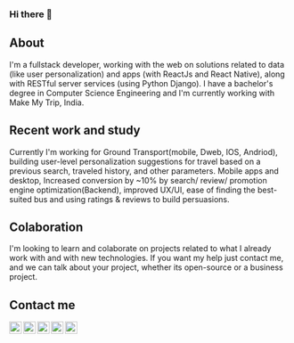 ### Hi there 👋

## About

I'm a fullstack developer, working with the web on solutions related to data (like user personalization) and apps (with ReactJs and React Native), along with RESTful server services (using Python Django). I have a bachelor's degree in Computer Science Engineering and I'm currently working with Make My Trip, India.

## Recent work and study

Currently I'm working for Ground Transport(mobile, Dweb, IOS, Andriod), building user-level personalization suggestions for travel based on a
previous search, traveled history, and other parameters. Mobile apps and desktop, Increased conversion by ~10% by search/ review/ promotion engine optimization(Backend), improved UX/UI, ease of finding the best-suited bus and using ratings & reviews to build persuasions.

## Colaboration

I'm looking to learn and colaborate on projects related to what I already work with and with new technologies. If you want my help just contact me, and we can talk about your project, whether its open-source or a business project.

## Contact me

<!---
**Linkedin** https://www.linkedin.com/in/madhur-gupta/
<a href="https://youtube.com/madhurgupra">
  <img align="left" alt="Madhur Gupta - Youtube" width="22px" src="https://cdn.jsdelivr.net/npm/simple-icons@v3/icons/youtube.svg"/>
</a>
 -->

 <a href="mailto:guptamadhur96@gmail.com">
  <img align="left" alt="Madhur Gupta - Gmail" width="22px" src="https://cdn.jsdelivr.net/npm/simple-icons@3.13.0/icons/gmail.svg"/>
</a>
<a href="https://linkedin.com/in/madhur-gupta">
  <img align="left" alt="Madhur Gupta - LinkedIn" width="22px" src="https://cdn.jsdelivr.net/npm/simple-icons@v3/icons/linkedin.svg"/>
</a>
<a href="https://instagram.com/guptamadhur">
  <img align="left" alt="Madhur Gupta - Instagram" width="22px" src="https://cdn.jsdelivr.net/npm/simple-icons@v3/icons/instagram.svg"/>
</a>
<a href="https://twitter.com/themadhurgupta">
  <img align="left" alt="Madhur Gupta - Twitter" width="22px" src="https://cdn.jsdelivr.net/npm/simple-icons@v3/icons/twitter.svg"/>
</a>
<a href="https://facebook.com/themadhurgupta">
  <img align="left" alt="Madhur Gupta - Facebook" width="22px" src="https://cdn.jsdelivr.net/npm/simple-icons@v3/icons/facebook.svg"/>
</a>
<br />
<br />
